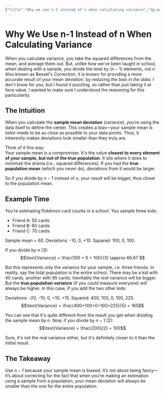 ```yaml
---
{"title":"Why we use n-1 instead of n when calculating variance","dg-permalink":"why-do-we-use-n1-instead-of-n-when-calculating-variance","project":[["noobthink.com"]],"created":"2025-05-04T11:49","dg-publish":true,"tags":["article"],"permalink":"/why-do-we-use-n1-instead-of-n-when-calculating-variance/","dgPassFrontmatter":true,"updated":"2025-05-04T12:34:33.256+02:00"}
---
```


# Why We Use n-1 Instead of n When Calculating Variance

When you calculate variance, you take the squared differences from the mean, and average them out. But, unlike how we've been taught in school, when dealing with a sample, you divide the total by $(n-1)$ elements, not $n$. Also known as Bessel's Correction, it is known for providing a more accurate result of your mean deviation, by reducing *the bias in the data*. I don't know for you, but I found it puzzling, so rather than just taking it at face value, I wanted to make sure I understood the reasoning for this particularity.

## The Intuition
When you calculate the **sample mean deviation** (variance), you’re using the data itself to define the center. This creates a bias—your sample mean is _tailor-made_ to be as close as possible to your data points. Thus, it inherently makes deviations look smaller than they truly are.

Think of it this way:  
Your sample mean is a compromiser. It's the value **closest to every element of your sample, but not of the true population**. It sits where it does to minimize the drama (i.e., squared differences). If you had the **true population mean** (which you never do), deviations from it would be larger. 

So if you divide by $n-1$ instead of $n$, your result will be bigger, thus closer to the population mean.

## Example Time
You’re estimating Pokémon card counts in a school. You sample three kids:
- Friend A: 50 cards  
- Friend B: 60 cards  
- Friend C: 70 cards  

Sample mean = 60. Deviations: -10, 0, +10. Squared: 100, 0, 100.  

If you divide by $n$ (3):  
$$\text{Variance} = \frac{100 + 0 + 100}{3} \approx 66.67 $$

But this represents only the variance for your sample, i.e. three friends. In reality, say the total population is the entire school. There may be a kid with 40 cards, another with 85 cards.
Inevitably the *real* variance will be bigger. 
But the **true population variance** (if you could measure everyone) will always be higher. In this case, if you add the two other kids:

Deviations: -20, -10, 0, +10, +15. Squared: 400, 100, 0, 100, 225.
$$\text{Variance} = \frac{400+100+0+100+225}{5} = 165$$

You can see that it's quite different from the result you get when dividing the sample mean by $n$. 
Now, if you divide by $n-1$ (2):  
$$\text{Variance} = \frac{200}{2} = 100$$

Sure, it's not the real variance either, but it's definitely closer to it than the initial result.

## The Takeaway
Use $n-1$ because your sample mean is biased. It’s not about being fancy—it’s about correcting for the fact that when you’re making an estimation using a sample from a population, your mean deviation will always be smaller than the one for the entire population.

